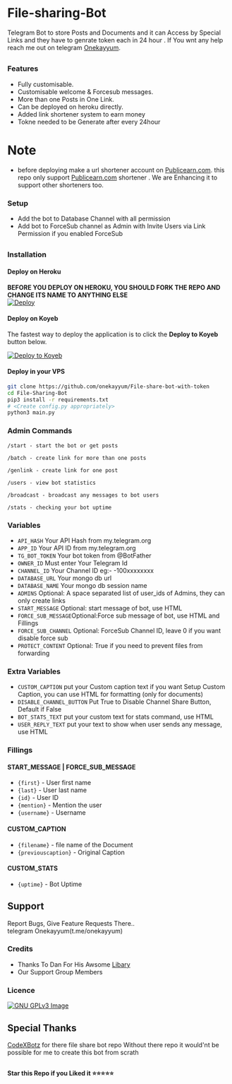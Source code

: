 # File-sharing-Bot

Telegram Bot to store Posts and Documents and it can Access by Special Links and they have to genrate token each in 24 hour . 
If You wnt any help reach me out on telegram [Onekayyum](t.me/onekayyum). 

##





### Features
- Fully customisable.
- Customisable welcome & Forcesub messages.
- More than one Posts in One Link.
- Can be deployed on heroku directly.
- Added link shortener system to earn money
- Tokne needed to be Generate after every 24hour

# Note 
- before deploying make a url shortener account on [Publicearn.com](https://publicearn.com/ref/kayyumkhan).
this repo only support [Publicearn.com](https://publicearn.com/ref/kayyumkhan) shortener . We are Enhancing it to support other shorteners too.

### Setup

- Add the bot to Database Channel with all permission
- Add bot to ForceSub channel as Admin with Invite Users via Link Permission if you enabled ForceSub 

##
### Installation
#### Deploy on Heroku
**BEFORE YOU DEPLOY ON HEROKU, YOU SHOULD FORK THE REPO AND CHANGE ITS NAME TO ANYTHING ELSE**<br>
[![Deploy](https://www.herokucdn.com/deploy/button.svg)](https://heroku.com/deploy)</br>


#### Deploy on Koyeb

The fastest way to deploy the application is to click the **Deploy to Koyeb** button below.


[![Deploy to Koyeb](https://www.koyeb.com/static/images/deploy/button.svg)](https://app.koyeb.com/deploy?type=git&repository=github.com/onekayyum/File-share-bot-with-token&branch=koyeb&name=File-share-bot-with-token)


#### Deploy in your VPS
````bash
git clone https://github.com/onekayyum/File-share-bot-with-token
cd File-Sharing-Bot
pip3 install -r requirements.txt
# <Create config.py appropriately>
python3 main.py
````

### Admin Commands

```
/start - start the bot or get posts

/batch - create link for more than one posts

/genlink - create link for one post

/users - view bot statistics

/broadcast - broadcast any messages to bot users

/stats - checking your bot uptime
```

### Variables

* `API_HASH` Your API Hash from my.telegram.org
* `APP_ID` Your API ID from my.telegram.org
* `TG_BOT_TOKEN` Your bot token from @BotFather
* `OWNER_ID` Must enter Your Telegram Id
* `CHANNEL_ID` Your Channel ID eg:- -100xxxxxxxx
* `DATABASE_URL` Your mongo db url
* `DATABASE_NAME` Your mongo db session name
* `ADMINS` Optional: A space separated list of user_ids of Admins, they can only create links
* `START_MESSAGE` Optional: start message of bot, use HTML 
* `FORCE_SUB_MESSAGE`Optional:Force sub message of bot, use HTML and Fillings
* `FORCE_SUB_CHANNEL` Optional: ForceSub Channel ID, leave 0 if you want disable force sub
* `PROTECT_CONTENT` Optional: True if you need to prevent files from forwarding

### Extra Variables

* `CUSTOM_CAPTION` put your Custom caption text if you want Setup Custom Caption, you can use HTML for formatting (only for documents)
* `DISABLE_CHANNEL_BUTTON` Put True to Disable Channel Share Button, Default if False
* `BOT_STATS_TEXT` put your custom text for stats command, use HTML
* `USER_REPLY_TEXT` put your text to show when user sends any message, use HTML


### Fillings
#### START_MESSAGE | FORCE_SUB_MESSAGE

* `{first}` - User first name
* `{last}` - User last name
* `{id}` - User ID
* `{mention}` - Mention the user
* `{username}` - Username

#### CUSTOM_CAPTION

* `{filename}` - file name of the Document
* `{previouscaption}` - Original Caption

#### CUSTOM_STATS

* `{uptime}` - Bot Uptime


## Support   

Report Bugs, Give Feature Requests There..   
telegram Onekayyum(t.me/onekayyum)

### Credits

- Thanks To Dan For His Awsome [Libary](https://github.com/pyrogram/pyrogram)
- Our Support Group Members

### Licence
[![GNU GPLv3 Image](https://www.gnu.org/graphics/gplv3-127x51.png)](http://www.gnu.org/licenses/gpl-3.0.en.html)  


## Special Thanks
[CodeXBotz](https://github.com/CodeXBotz/File-Sharing-Bot/) for there file share bot repo Without there repo it would'nt be possible for me to create this bot from scrath

##

   **Star this Repo if you Liked it ⭐⭐⭐⭐⭐**

